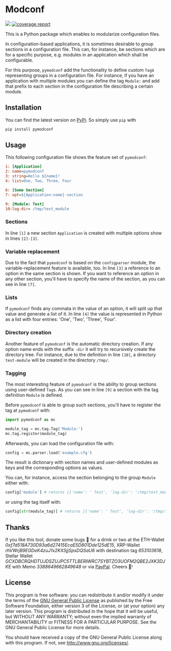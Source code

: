 # Modconf

[![](https://gitlab.klitzke-web.de/lkl/pymodconf/badges/master/pipeline.svg)](https://gitlab.klitzke-web.de/lkl/pymodconf/commits/master)
[![coverage report](https://gitlab.klitzke-web.de/lkl/pymodconf/badges/master/coverage.svg)](https://gitlab.klitzke-web.de/lkl/pymodconf/commits/master)

This is a Python package which enables to modularize configuration files.

In configuration-based applications, it is sometimes desirable to group
sections in a configuration file. This can, for instance, be sections which are for a specific purpose, e.g. modules in
an application which shall be configurable.

For this purpose, `pymodconf` add the functionality to define custom `Tag`s representing groups in a configuration file.
For instance, if you have an application with multiple modules you can define the tag `Module:` and add that prefix to
each section in the configuration file describing a certain module.

## Installation

You can find the latest version on [PyPi](https://pypi.org/project/pymodconf/). So simply use `pip` with

```bash
pip install pymodconf
```

## Usage

This following configuration file shows the feature set of `pymodconf`:

```ini
1: [Application]
2: name=pymodconf
3: string=Hello ${name}!
4: list=One, Two, Three, Four

6: [Some Section]
7: opt=${Application:name}-section

9: [Module: Test]
10:log-dir= /tmp/test_module
```

### Sections

In line `[1]`  a new section `Application` is created with multiple options show in lines `[2]-[3]`.

### Variable replacement

Due to the fact that `pymodconf` is based on the `configparser` module, the variable-replacement feature is available,
too. In line `[3]` a reference to an option in the same section is shown. If you want to reference an option in any
other section, you'll have to specify the name of the section, as you can see in line `[7]`.

### Lists

If `pymodconf` finds any commata in the value of an option, it will split up that value and generate a list of it. In
line `[4]` the value is represented in Python as a list with four entries: 'One', 'Two', 'Three', 'Four'.

### Directory creation

Another feature of `pymodconf` is the automatic directory creation. If any option name ends with the suffix `-dir` it
will try to recursively create the directory tree. For instance, due to the definition in line `[10]`, a directory
`test-module` will be created in the directory `/tmp/`.

### Tagging

The most interesting feature of `pymodconf` is the ability to group sections using user-defined `Tag`s. As you can see
in line `[9]` a section with the tag definition `Module` is defined.

Before `pymodconf` is able to group such sections, you'll have to register the tag at `pymodconf` with:

```python
import pymodconf as mc

module_tag = mc.tag.Tag('Module:')
mc.tag.register(module_tag)
```

Afterwards, you can load the configuration file with:

```python
config = mc.parser.load('example.cfg')
```

The result is dictionary with section names and user-defined modules as keys and the corresponding options as values.

You can, for instance, access the section belonging to the group `Module` either with:

```python
config['module'] # returns [{'name': ' Test', 'log-dir': '/tmp/test_module'}]
```

or using the tag itself with:

```python
config[str(module_tag)] # returns [{'name': ' Test', 'log-dir': '/tmp/test_module'}]
```

## Thanks

If you like this tool, donate some bugs 💸 for a drink or two at the ETH-Wallet
*0xf7d518A730D93a6d27415EcaE5D801Dde125dE15*,
XRP-Wallet *rhVWrjB9EGDeK4zuJ1x2KXSjjSpsDQSaU6* with destination tag *653103618*, Stellar Wallet
*GCXDBCRQHDTUJDSZUJPC5TTLBERIWRC7SYBTZO3UOFM2QBE2JXK3DJKE* with Memo *3388649662849648* or via
[PayPal](https://www.paypal.me/LarsKlitzke). Cheers 🍻!

## License

This program is free software: you can redistribute it and/or modify it under the terms of the [GNU General Public
License](https://choosealicense.com/licenses/gpl-3.0/) as published by the Free Software Foundation, either version 3
 of the License, or (at your option) any later version. This program is distributed in the hope that it will be
 useful, but WITHOUT ANY WARRANTY; without even the implied warranty of MERCHANTABILITY or FITNESS FOR A PARTICULAR
 PURPOSE.  See the GNU General Public License for more details.

You should have received a copy of the GNU General Public License along with this program.  If not, see <http://www.gnu.org/licenses/>.


